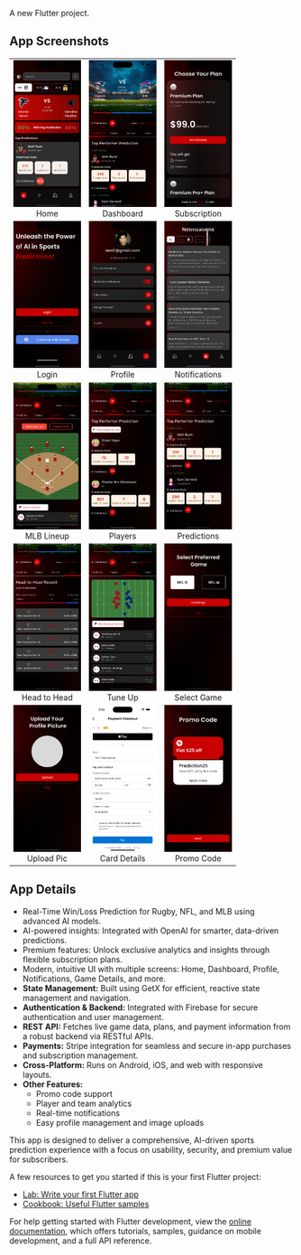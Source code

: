 

A new Flutter project.

## App Screenshots

<table>
  <tr>
    <td align="center"><img src="project%20overview/home.png" width="120"/><br/>Home</td>
    <td align="center"><img src="project%20overview/Game%20deshboard.png" width="120"/><br/>Dashboard</td>
    <td align="center"><img src="project%20overview/subscription%20plane.png" width="120"/><br/>Subscription</td>
  </tr>
  <tr>
    <td align="center"><img src="project%20overview/login.png" width="120"/><br/>Login</td>
    <td align="center"><img src="project%20overview/profile.png" width="120"/><br/>Profile</td>
    <td align="center"><img src="project%20overview/notifications.png" width="120"/><br/>Notifications</td>
  </tr>
  <tr>
    <td align="center"><img src="project%20overview/mlb%20line%20up.png" width="120"/><br/>MLB Lineup</td>
    <td align="center"><img src="project%20overview/playeres.png" width="120"/><br/>Players</td>
    <td align="center"><img src="project%20overview/predictions.png" width="120"/><br/>Predictions</td>
  </tr>
  <tr>
    <td align="center"><img src="project%20overview/head%20to%20head%20record.png" width="120"/><br/>Head to Head</td>
    <td align="center"><img src="project%20overview/tune%20up.png" width="120"/><br/>Tune Up</td>
    <td align="center"><img src="project%20overview/Select%20game.png" width="120"/><br/>Select Game</td>
  </tr>
  <tr>
    <td align="center"><img src="project%20overview/upload%20pic.png" width="120"/><br/>Upload Pic</td>
    <td align="center"><img src="project%20overview/card%20details.png" width="120"/><br/>Card Details</td>
    <td align="center"><img src="project%20overview/promo%20code.png" width="120"/><br/>Promo Code</td>
  </tr>
</table>

## App Details

- Real-Time Win/Loss Prediction for Rugby, NFL, and MLB using advanced AI models.
- AI-powered insights: Integrated with OpenAI for smarter, data-driven predictions.
- Premium features: Unlock exclusive analytics and insights through flexible subscription plans.
- Modern, intuitive UI with multiple screens: Home, Dashboard, Profile, Notifications, Game Details, and more.
- **State Management:** Built using GetX for efficient, reactive state management and navigation.
- **Authentication & Backend:** Integrated with Firebase for secure authentication and user management.
- **REST API:** Fetches live game data, plans, and payment information from a robust backend via RESTful APIs.
- **Payments:** Stripe integration for seamless and secure in-app purchases and subscription management.
- **Cross-Platform:** Runs on Android, iOS, and web with responsive layouts.
- **Other Features:**
  - Promo code support
  - Player and team analytics
  - Real-time notifications
  - Easy profile management and image uploads

This app is designed to deliver a comprehensive, AI-driven sports prediction experience with a focus on usability, security, and premium value for subscribers.

A few resources to get you started if this is your first Flutter project:

- [Lab: Write your first Flutter app](https://docs.flutter.dev/get-started/codelab)
- [Cookbook: Useful Flutter samples](https://docs.flutter.dev/cookbook)

For help getting started with Flutter development, view the
[online documentation](https://docs.flutter.dev/), which offers tutorials,
samples, guidance on mobile development, and a full API reference.
